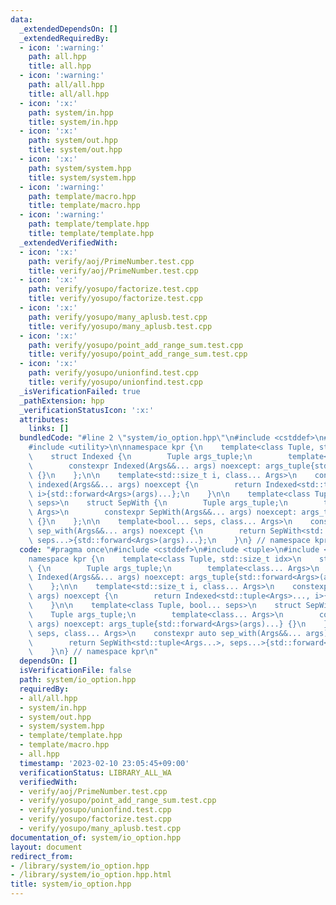 ```yaml
---
data:
  _extendedDependsOn: []
  _extendedRequiredBy:
  - icon: ':warning:'
    path: all.hpp
    title: all.hpp
  - icon: ':warning:'
    path: all/all.hpp
    title: all/all.hpp
  - icon: ':x:'
    path: system/in.hpp
    title: system/in.hpp
  - icon: ':x:'
    path: system/out.hpp
    title: system/out.hpp
  - icon: ':x:'
    path: system/system.hpp
    title: system/system.hpp
  - icon: ':warning:'
    path: template/macro.hpp
    title: template/macro.hpp
  - icon: ':warning:'
    path: template/template.hpp
    title: template/template.hpp
  _extendedVerifiedWith:
  - icon: ':x:'
    path: verify/aoj/PrimeNumber.test.cpp
    title: verify/aoj/PrimeNumber.test.cpp
  - icon: ':x:'
    path: verify/yosupo/factorize.test.cpp
    title: verify/yosupo/factorize.test.cpp
  - icon: ':x:'
    path: verify/yosupo/many_aplusb.test.cpp
    title: verify/yosupo/many_aplusb.test.cpp
  - icon: ':x:'
    path: verify/yosupo/point_add_range_sum.test.cpp
    title: verify/yosupo/point_add_range_sum.test.cpp
  - icon: ':x:'
    path: verify/yosupo/unionfind.test.cpp
    title: verify/yosupo/unionfind.test.cpp
  _isVerificationFailed: true
  _pathExtension: hpp
  _verificationStatusIcon: ':x:'
  attributes:
    links: []
  bundledCode: "#line 2 \"system/io_option.hpp\"\n#include <cstddef>\n#include <tuple>\n\
    #include <utility>\n\nnamespace kpr {\n    template<class Tuple, std::size_t idx>\n\
    \    struct Indexed {\n        Tuple args_tuple;\n        template<class... Args>\n\
    \        constexpr Indexed(Args&&... args) noexcept: args_tuple{std::forward<Args>(args)...}\
    \ {}\n    };\n\n    template<std::size_t i, class... Args>\n    constexpr auto\
    \ indexed(Args&&... args) noexcept {\n        return Indexed<std::tuple<Args>...,\
    \ i>{std::forward<Args>(args)...};\n    }\n\n    template<class Tuple, bool...\
    \ seps>\n    struct SepWith {\n        Tuple args_tuple;\n        template<class...\
    \ Args>\n        constexpr SepWith(Args&&... args) noexcept: args_tuple{std::forward<Args>(args)...}\
    \ {}\n    };\n\n    template<bool... seps, class... Args>\n    constexpr auto\
    \ sep_with(Args&&... args) noexcept {\n        return SepWith<std::tuple<Args...>,\
    \ seps...>{std::forward<Args>(args)...};\n    }\n} // namespace kpr\n"
  code: "#pragma once\n#include <cstddef>\n#include <tuple>\n#include <utility>\n\n\
    namespace kpr {\n    template<class Tuple, std::size_t idx>\n    struct Indexed\
    \ {\n        Tuple args_tuple;\n        template<class... Args>\n        constexpr\
    \ Indexed(Args&&... args) noexcept: args_tuple{std::forward<Args>(args)...} {}\n\
    \    };\n\n    template<std::size_t i, class... Args>\n    constexpr auto indexed(Args&&...\
    \ args) noexcept {\n        return Indexed<std::tuple<Args>..., i>{std::forward<Args>(args)...};\n\
    \    }\n\n    template<class Tuple, bool... seps>\n    struct SepWith {\n    \
    \    Tuple args_tuple;\n        template<class... Args>\n        constexpr SepWith(Args&&...\
    \ args) noexcept: args_tuple{std::forward<Args>(args)...} {}\n    };\n\n    template<bool...\
    \ seps, class... Args>\n    constexpr auto sep_with(Args&&... args) noexcept {\n\
    \        return SepWith<std::tuple<Args...>, seps...>{std::forward<Args>(args)...};\n\
    \    }\n} // namespace kpr\n"
  dependsOn: []
  isVerificationFile: false
  path: system/io_option.hpp
  requiredBy:
  - all/all.hpp
  - system/in.hpp
  - system/out.hpp
  - system/system.hpp
  - template/template.hpp
  - template/macro.hpp
  - all.hpp
  timestamp: '2023-02-10 23:05:45+09:00'
  verificationStatus: LIBRARY_ALL_WA
  verifiedWith:
  - verify/aoj/PrimeNumber.test.cpp
  - verify/yosupo/point_add_range_sum.test.cpp
  - verify/yosupo/unionfind.test.cpp
  - verify/yosupo/factorize.test.cpp
  - verify/yosupo/many_aplusb.test.cpp
documentation_of: system/io_option.hpp
layout: document
redirect_from:
- /library/system/io_option.hpp
- /library/system/io_option.hpp.html
title: system/io_option.hpp
---
```

